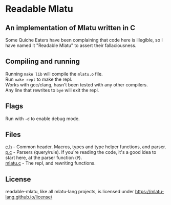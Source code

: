# Readable Mlatu 
## An implementation of Mlatu written in C
Some Quiche Eaters have been complaining that code here is illegible, so I have named it "Readable Mlatu" to assert their fallaciousness.  

## Compiling and running
Running `make lib` will compile the `mlatu.o` file.  
Run `make repl` to make the repl.  
Works with gcc/clang, hasn't been tested with any other compilers.  
Any line that rewrites to `bye` will exit the repl.

## Flags
Run with `-d` to enable debug mode.

## Files
[c.h](c.h) - Common header. Macros, types and type helper functions, and parser.  
[p.c](p.c) - Parsers (query/rule). If you're reading the code, it's a good idea to start here, at the parser function (`P`).  
[mlatu.c](mlatu.c) - The repl, and rewriting functions.

## License
readable-mlatu, like all mlatu-lang projects, is licensed under https://mlatu-lang.github.io/license/
